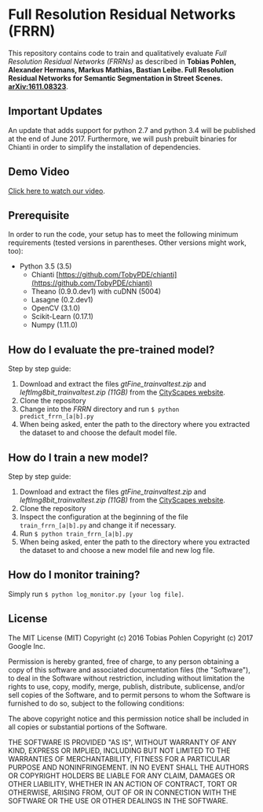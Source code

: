 # Full Resolution Residual Networks (FRRN)

This repository contains code to train and qualitatively evaluate 
*Full Resolution Residual Networks (FRRNs)* as described in
**Tobias Pohlen, Alexander Hermans, Markus Mathias, Bastian Leibe. Full Resolution Residual Networks for Semantic Segmentation in Street Scenes. [arXiv:1611.08323](https://arxiv.org/abs/1611.08323)**. 

## Important Updates
An update that adds support for python 2.7 and python 3.4 will be published at the end of June 2017. Furthermore, we will push prebuilt binaries for Chianti in order to simplify the installation of dependencies.

## Demo  Video
[Click here to watch our video](https://www.youtube.com/watch?v=PNzQ4PNZSzc).

## Prerequisite

In order to run the code, your setup has to meet the following minimum requirements (tested versions in parentheses. Other versions might work, too):

* Python 3.5 (3.5)
    * Chianti [https://github.com/TobyPDE/chianti](https://github.com/TobyPDE/chianti)
    * Theano (0.9.0.dev1) with cuDNN (5004)
    * Lasagne (0.2.dev1)
    * OpenCV (3.1.0)
    * Scikit-Learn (0.17.1)
    * Numpy (1.11.0)

## How do I evaluate the pre-trained model?

Step by step guide:

1. Download and extract the files *gtFine_trainvaltest.zip* and *leftImg8bit_trainvaltest.zip (11GB)* from the [CityScapes website](https://www.cityscapes-dataset.com/downloads/). 
2. Clone the repository
3. Change into the *FRRN* directory and run `$ python predict_frrn_[a|b].py`
4. When being asked, enter the path to the directory where you extracted the dataset to and choose the default model file. 

## How do I train a new model?

Step by step guide:

1. Download and extract the files *gtFine_trainvaltest.zip* and *leftImg8bit_trainvaltest.zip (11GB)* from the [CityScapes website](https://www.cityscapes-dataset.com/downloads/). 
2. Clone the repository
3. Inspect the configuration at the beginning of the file `train_frrn_[a|b].py` and change it if necessary.
4. Run `$ python train_frrn_[a|b].py`
5. When being asked, enter the path to the directory where you extracted the dataset to and choose a new model file and new log file. 

## How do I monitor training?

Simply run `$ python log_monitor.py [your log file]`. 

## License

The MIT License (MIT)
Copyright (c) 2016 Tobias Pohlen
Copyright (c) 2017 Google Inc.

Permission is hereby granted, free of charge, to any person obtaining a copy of this software and associated documentation files (the "Software"), to deal in the Software without restriction, including without limitation the rights to use, copy, modify, merge, publish, distribute, sublicense, and/or sell copies of the Software, and to permit persons to whom the Software is furnished to do so, subject to the following conditions:

The above copyright notice and this permission notice shall be included in all copies or substantial portions of the Software.

THE SOFTWARE IS PROVIDED "AS IS", WITHOUT WARRANTY OF ANY KIND, EXPRESS OR IMPLIED, INCLUDING BUT NOT LIMITED TO THE WARRANTIES OF MERCHANTABILITY, FITNESS FOR A PARTICULAR PURPOSE AND NONINFRINGEMENT. IN NO EVENT SHALL THE AUTHORS OR COPYRIGHT HOLDERS BE LIABLE FOR ANY CLAIM, DAMAGES OR OTHER LIABILITY, WHETHER IN AN ACTION OF CONTRACT, TORT OR OTHERWISE, ARISING FROM, OUT OF OR IN CONNECTION WITH THE SOFTWARE OR THE USE OR OTHER DEALINGS IN THE SOFTWARE.
